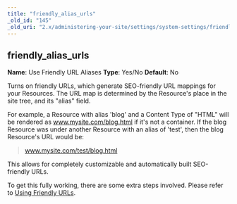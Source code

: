 ```yaml
---
title: "friendly_alias_urls"
_old_id: "145"
_old_uri: "2.x/administering-your-site/settings/system-settings/friendly_alias_urls"
---
```


## friendly\_alias\_urls

**Name**: Use Friendly URL Aliases 
**Type**: Yes/No 
**Default**: No

Turns on friendly URLs, which generate SEO-friendly URL mappings for your Resources. The URL map is determined by the Resource's place in the site tree, and its "alias" field.

For example, a Resource with alias 'blog' and a Content Type of "HTML" will be rendered as www.mysite.com/blog.html if it's not a container. If the blog Resource was under another Resource with an alias of 'test', then the blog Resource's URL would be:

> www.mysite.com/test/blog.html

This allows for completely customizable and automatically built SEO-friendly URLs.

To get this fully working, there are some extra steps involved. Please refer to [Using Friendly URLs](getting-started/friendly-urls "Using Friendly URLs").